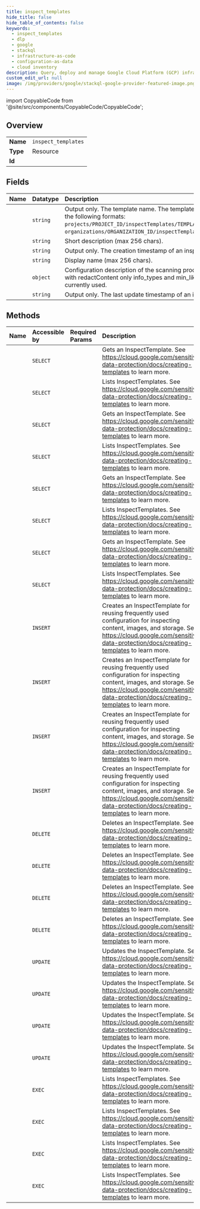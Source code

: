 ```yaml
---
title: inspect_templates
hide_title: false
hide_table_of_contents: false
keywords:
  - inspect_templates
  - dlp
  - google    
  - stackql
  - infrastructure-as-code
  - configuration-as-data
  - cloud inventory
description: Query, deploy and manage Google Cloud Platform (GCP) infrastructure and resources using SQL
custom_edit_url: null
image: /img/providers/google/stackql-google-provider-featured-image.png
---
```


import CopyableCode from '@site/src/components/CopyableCode/CopyableCode';




## Overview
<table><tbody>
<tr><td><b>Name</b></td><td><code>inspect_templates</code></td></tr>
<tr><td><b>Type</b></td><td>Resource</td></tr>
<tr><td><b>Id</b></td><td><CopyableCode code="google.dlp.inspect_templates" /></td></tr>
</tbody></table>

## Fields
| Name | Datatype | Description |
|:-----|:---------|:------------|
| <CopyableCode code="name" /> | `string` | Output only. The template name. The template will have one of the following formats: `projects/PROJECT_ID/inspectTemplates/TEMPLATE_ID` OR `organizations/ORGANIZATION_ID/inspectTemplates/TEMPLATE_ID`; |
| <CopyableCode code="description" /> | `string` | Short description (max 256 chars). |
| <CopyableCode code="createTime" /> | `string` | Output only. The creation timestamp of an inspectTemplate. |
| <CopyableCode code="displayName" /> | `string` | Display name (max 256 chars). |
| <CopyableCode code="inspectConfig" /> | `object` | Configuration description of the scanning process. When used with redactContent only info_types and min_likelihood are currently used. |
| <CopyableCode code="updateTime" /> | `string` | Output only. The last update timestamp of an inspectTemplate. |
## Methods
| Name | Accessible by | Required Params | Description |
|:-----|:--------------|:----------------|:------------|
| <CopyableCode code="organizations_inspect_templates_get" /> | `SELECT` | <CopyableCode code="inspectTemplatesId, organizationsId" /> | Gets an InspectTemplate. See https://cloud.google.com/sensitive-data-protection/docs/creating-templates to learn more. |
| <CopyableCode code="organizations_inspect_templates_list" /> | `SELECT` | <CopyableCode code="organizationsId" /> | Lists InspectTemplates. See https://cloud.google.com/sensitive-data-protection/docs/creating-templates to learn more. |
| <CopyableCode code="organizations_locations_inspect_templates_get" /> | `SELECT` | <CopyableCode code="inspectTemplatesId, locationsId, organizationsId" /> | Gets an InspectTemplate. See https://cloud.google.com/sensitive-data-protection/docs/creating-templates to learn more. |
| <CopyableCode code="organizations_locations_inspect_templates_list" /> | `SELECT` | <CopyableCode code="locationsId, organizationsId" /> | Lists InspectTemplates. See https://cloud.google.com/sensitive-data-protection/docs/creating-templates to learn more. |
| <CopyableCode code="projects_inspect_templates_get" /> | `SELECT` | <CopyableCode code="inspectTemplatesId, projectsId" /> | Gets an InspectTemplate. See https://cloud.google.com/sensitive-data-protection/docs/creating-templates to learn more. |
| <CopyableCode code="projects_inspect_templates_list" /> | `SELECT` | <CopyableCode code="projectsId" /> | Lists InspectTemplates. See https://cloud.google.com/sensitive-data-protection/docs/creating-templates to learn more. |
| <CopyableCode code="projects_locations_inspect_templates_get" /> | `SELECT` | <CopyableCode code="inspectTemplatesId, locationsId, projectsId" /> | Gets an InspectTemplate. See https://cloud.google.com/sensitive-data-protection/docs/creating-templates to learn more. |
| <CopyableCode code="projects_locations_inspect_templates_list" /> | `SELECT` | <CopyableCode code="locationsId, projectsId" /> | Lists InspectTemplates. See https://cloud.google.com/sensitive-data-protection/docs/creating-templates to learn more. |
| <CopyableCode code="organizations_inspect_templates_create" /> | `INSERT` | <CopyableCode code="organizationsId" /> | Creates an InspectTemplate for reusing frequently used configuration for inspecting content, images, and storage. See https://cloud.google.com/sensitive-data-protection/docs/creating-templates to learn more. |
| <CopyableCode code="organizations_locations_inspect_templates_create" /> | `INSERT` | <CopyableCode code="locationsId, organizationsId" /> | Creates an InspectTemplate for reusing frequently used configuration for inspecting content, images, and storage. See https://cloud.google.com/sensitive-data-protection/docs/creating-templates to learn more. |
| <CopyableCode code="projects_inspect_templates_create" /> | `INSERT` | <CopyableCode code="projectsId" /> | Creates an InspectTemplate for reusing frequently used configuration for inspecting content, images, and storage. See https://cloud.google.com/sensitive-data-protection/docs/creating-templates to learn more. |
| <CopyableCode code="projects_locations_inspect_templates_create" /> | `INSERT` | <CopyableCode code="locationsId, projectsId" /> | Creates an InspectTemplate for reusing frequently used configuration for inspecting content, images, and storage. See https://cloud.google.com/sensitive-data-protection/docs/creating-templates to learn more. |
| <CopyableCode code="organizations_inspect_templates_delete" /> | `DELETE` | <CopyableCode code="inspectTemplatesId, organizationsId" /> | Deletes an InspectTemplate. See https://cloud.google.com/sensitive-data-protection/docs/creating-templates to learn more. |
| <CopyableCode code="organizations_locations_inspect_templates_delete" /> | `DELETE` | <CopyableCode code="inspectTemplatesId, locationsId, organizationsId" /> | Deletes an InspectTemplate. See https://cloud.google.com/sensitive-data-protection/docs/creating-templates to learn more. |
| <CopyableCode code="projects_inspect_templates_delete" /> | `DELETE` | <CopyableCode code="inspectTemplatesId, projectsId" /> | Deletes an InspectTemplate. See https://cloud.google.com/sensitive-data-protection/docs/creating-templates to learn more. |
| <CopyableCode code="projects_locations_inspect_templates_delete" /> | `DELETE` | <CopyableCode code="inspectTemplatesId, locationsId, projectsId" /> | Deletes an InspectTemplate. See https://cloud.google.com/sensitive-data-protection/docs/creating-templates to learn more. |
| <CopyableCode code="organizations_inspect_templates_patch" /> | `UPDATE` | <CopyableCode code="inspectTemplatesId, organizationsId" /> | Updates the InspectTemplate. See https://cloud.google.com/sensitive-data-protection/docs/creating-templates to learn more. |
| <CopyableCode code="organizations_locations_inspect_templates_patch" /> | `UPDATE` | <CopyableCode code="inspectTemplatesId, locationsId, organizationsId" /> | Updates the InspectTemplate. See https://cloud.google.com/sensitive-data-protection/docs/creating-templates to learn more. |
| <CopyableCode code="projects_inspect_templates_patch" /> | `UPDATE` | <CopyableCode code="inspectTemplatesId, projectsId" /> | Updates the InspectTemplate. See https://cloud.google.com/sensitive-data-protection/docs/creating-templates to learn more. |
| <CopyableCode code="projects_locations_inspect_templates_patch" /> | `UPDATE` | <CopyableCode code="inspectTemplatesId, locationsId, projectsId" /> | Updates the InspectTemplate. See https://cloud.google.com/sensitive-data-protection/docs/creating-templates to learn more. |
| <CopyableCode code="_organizations_inspect_templates_list" /> | `EXEC` | <CopyableCode code="organizationsId" /> | Lists InspectTemplates. See https://cloud.google.com/sensitive-data-protection/docs/creating-templates to learn more. |
| <CopyableCode code="_organizations_locations_inspect_templates_list" /> | `EXEC` | <CopyableCode code="locationsId, organizationsId" /> | Lists InspectTemplates. See https://cloud.google.com/sensitive-data-protection/docs/creating-templates to learn more. |
| <CopyableCode code="_projects_inspect_templates_list" /> | `EXEC` | <CopyableCode code="projectsId" /> | Lists InspectTemplates. See https://cloud.google.com/sensitive-data-protection/docs/creating-templates to learn more. |
| <CopyableCode code="_projects_locations_inspect_templates_list" /> | `EXEC` | <CopyableCode code="locationsId, projectsId" /> | Lists InspectTemplates. See https://cloud.google.com/sensitive-data-protection/docs/creating-templates to learn more. |
